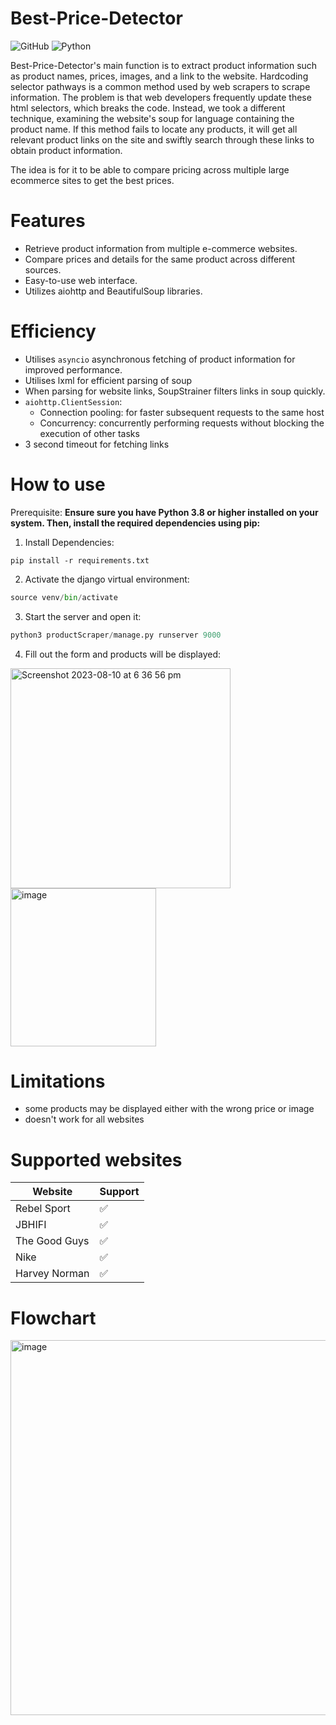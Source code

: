 # Best-Price-Detector

![GitHub](https://img.shields.io/github/license/Tristan296/productScraper)
![Python](https://img.shields.io/badge/python-v3.8%2B-blue)

Best-Price-Detector's main function is to extract product information such as product names, prices, images, and a link to the website. Hardcoding selector pathways is a common method used by web scrapers to scrape information. The problem is that web developers frequently update these html selectors, which breaks the code. Instead, we took a different technique, examining the website's soup for language containing the product name. If this method fails to locate any products, it will get all relevant product links on the site and swiftly search through these links to obtain product information.

The idea is for it to be able to compare pricing across multiple large ecommerce sites to get the best prices.  

# Features
- Retrieve product information from multiple e-commerce websites.
- Compare prices and details for the same product across different sources.
- Easy-to-use web interface.
- Utilizes aiohttp and BeautifulSoup libraries.

# Efficiency 
- Utilises `asyncio` asynchronous fetching of product information for improved performance.
- Utilises lxml for efficient parsing of soup
- When parsing for website links, SoupStrainer filters links in soup quickly.
- `aiohttp.ClientSession`:
  - Connection pooling: for faster subsequent requests to the same host
  - Concurrency: concurrently performing requests without blocking the execution of other tasks
- 3 second timeout for fetching links

# How to use 
Prerequisite:
**Ensure sure you have Python 3.8 or higher installed on your system. Then, install the required dependencies using pip:**
1. Install Dependencies:
```
pip install -r requirements.txt
```
2. Activate the django virtual environment:
```python
source venv/bin/activate
```
3. Start the server and open it:
```python
python3 productScraper/manage.py runserver 9000
```
4. Fill out the form and products will be displayed:
<img width="352" alt="Screenshot 2023-08-10 at 6 36 56 pm" src="https://github.com/Tristan296/productScraper/assets/109927879/70391c60-69c3-4f52-8267-c818e770d3b0">
<img width="233" height="253" alt="image" src="https://github.com/Tristan296/productScraper/assets/109927879/006fee92-2dec-4714-b0b8-4d77e32a249d">

# Limitations 
- some products may be displayed either with the wrong price or image
- doesn't work for all websites

# Supported websites
| Website       | Support     |
| -----------   | ----------- |
| Rebel Sport   |✅           |
| JBHIFI        |✅           |
| The Good Guys |✅           |
| Nike          |✅           |
| Harvey Norman |✅           |
 

# Flowchart
<img width="733" height="600" alt="image" src="https://github.com/Tristan296/productScraper/assets/109927879/4466c491-7e4c-4ee5-92cc-b31aac458a75">
